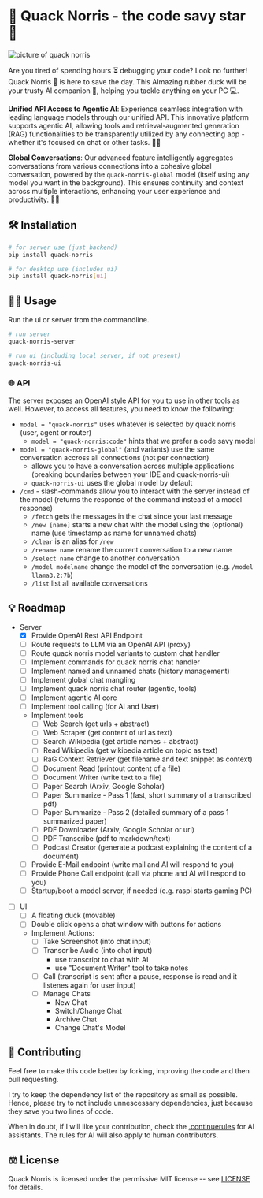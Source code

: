 # 🦆 Quack Norris - the code savy star 🌟 

![picture of quack norris](quack_norris/ui/assets/icons/duck_low_res.png)

Are you tired of spending hours ⏳ debugging your code? Look no further! Quack Norris 🦆 is here to save the day. This AImazing rubber duck will be your trusty AI companion 🤖, helping you tackle anything on your PC 💻.

**Unified API Access to Agentic AI**: Experience seamless integration with leading language models through our unified API. This innovative platform supports agentic AI, allowing tools and retrieval-augmented generation (RAG) functionalities to be transparently utilized by any connecting app - whether it's focused on chat or other tasks. 🤖💬

**Global Conversations**: Our advanced feature intelligently aggregates conversations from various connections into a cohesive global conversation, powered by the `quack-norris-global` model (itself using any model you want in the background). This ensures continuity and context across multiple interactions, enhancing your user experience and productivity. 🚀🌐


## 🛠️ Installation

```bash
# for server use (just backend)
pip install quack-norris

# for desktop use (includes ui)
pip install quack-norris[ui]
```


## 👨‍💻 Usage 

Run the ui or server from the commandline.
```bash
# run server
quack-norris-server

# run ui (including local server, if not present)
quack-norris-ui
```


### 🌐 API

The server exposes an OpenAI style API for you to use in other tools as well.
However, to access all features, you need to know the following:
* `model = "quack-norris"` uses whatever is selected by quack norris (user, agent or router)
  - `model = "quack-norris:code"` hints that we prefer a code savy model
* `model = "quack-norris-global"` (and variants) use the same conversation accross all connections (not per connection)
  - allows you to have a conversation across multiple applications (breaking boundaries between your IDE and quack-norris-ui)
  - `quack-norris-ui` uses the global model by default
* `/cmd` - slash-commands allow you to interact with the server instead of the model (returns the response of the command instead of a model response)
  - `/fetch` gets the messages in the chat since your last message
  - `/new [name]` starts a new chat with the model using the (optional) name (use timestamp as name for unnamed chats)
  - `/clear` is an alias for `/new`
  - `/rename name` rename the current conversation to a new name
  - `/select name` change to another conversation
  - `/model modelname` change the model of the conversation (e.g. `/model llama3.2:7b`)
  - `/list` list all available conversations


## 💡 Roadmap

* Server
  - [X] Provide OpenAI Rest API Endpoint
  - [ ] Route requests to LLM via an OpenAI API (proxy)
  - [ ] Route quack norris model variants to custom chat handler
  - [ ] Implement commands for quack norris chat handler
  - [ ] Implement named and unnamed chats (history management)
  - [ ] Implement global chat mangling
  - [ ] Implement quack norris chat router (agentic, tools)
  - [ ] Implement agentic AI core
  - [ ] Implement tool calling (for AI and User)
  - Implement tools
    * [ ] Web Search (get urls + abstract)
    * [ ] Web Scraper (get content of url as text)
    * [ ] Search Wikipedia (get article names + abstract)
    * [ ] Read Wikipedia (get wikipedia article on topic as text)
    * [ ] RaG Context Retriever (get filename and text snippet as context)
    * [ ] Document Read (printout content of a file)
    * [ ] Document Writer (write text to a file)
    * [ ] Paper Search (Arxiv, Google Scholar)
    * [ ] Paper Summarize - Pass 1 (fast, short summary of a transcribed pdf)
    * [ ] Paper Summarize - Pass 2 (detailed summary of a pass 1 summarized paper)
    * [ ] PDF Downloader (Arxiv, Google Scholar or url)
    * [ ] PDF Transcribe (pdf to markdown/text)
    * [ ] Podcast Creator (generate a podcast explaining the content of a document)
  - [ ] Provide E-Mail endpoint (write mail and AI will respond to you)
  - [ ] Provide Phone Call endpoint (call via phone and AI will respond to you)
  - [ ] Startup/boot a model server, if needed (e.g. raspi starts gaming PC)
* [ ] UI
  - [ ] A floating duck (movable)
  - [ ] Double click opens a chat window with buttons for actions
  - Implement Actions:
    * [ ] Take Screenshot (into chat input)
    * [ ] Transcribe Audio (into chat input)
      - use transcript to chat with AI
      - use "Document Writer" tool to take notes
    * [ ] Call (transcript is sent after a pause, response is read and it listenes again for user input)
    * [ ] Manage Chats
      - New Chat
      - Switch/Change Chat
      - Archive Chat
      - Change Chat's Model


## 👥 Contributing

Feel free to make this code better by forking, improving the code and then pull requesting.

I try to keep the dependency list of the repository as small as possible.
Hence, please try to not include unnescessary dependencies, just because they save you two lines of code.

When in doubt, if I will like your contribution, check the [.continuerules](.continuerules) for AI assistants.
The rules for AI will also apply to human contributors.


## ⚖️ License

Quack Norris is licensed under the permissive MIT license -- see [LICENSE](LICENSE) for details.
